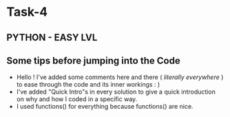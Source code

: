 # Task-4
## PYTHON - EASY LVL


<h2> Some tips before jumping into the Code </h2>

- Hello ! I've added some comments here and there ( *literally everywhere* ) to ease through the code and its inner workings : ) 
- I've added "Quick Intro"s in every solution to give a quick introduction on why and how I coded in a specific way.
- I used functions() for everything because functions() are nice.
